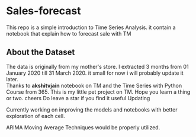 # Sales-forecast
This repo is a simple introduction to Time Series Analysis. it contain a notebook that explain how to forecast sale with TM
## About the Dataset
The data is originally from my mother's store. I extracted 3 months from 01 January 2020 till 31 March 2020. it small for now i will probably update it later.
<br>
Thanks to <b>akshitvjain</b> notebook on TM and the Time Series with Python Course from 365. This is my little pet project on TM. Hope you learn a thing or two. cheers
Do leave a star if you find it useful 
Updating

Currently working on improving the models and notebooks with better exploration of each cell. 

ARIMA Moving Average Techniques would be properly utilized. 
